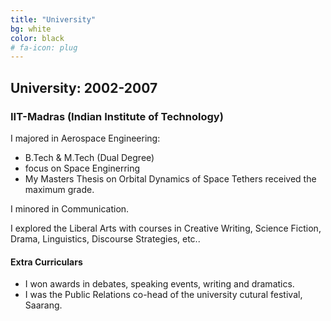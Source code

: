 ```yaml
---
title: "University"
bg: white
color: black
# fa-icon: plug
---
```


## University: 2002-2007
### IIT-Madras (Indian Institute of Technology)
I majored in Aerospace Engineering:
+ B.Tech & M.Tech (Dual Degree)
+ focus on Space Enginerring
+ My Masters Thesis on Orbital Dynamics of Space Tethers received the maximum grade.

I minored in Communication.

I explored the Liberal Arts with courses in Creative Writing, Science Fiction, Drama, Linguistics, Discourse Strategies, etc..

#### Extra Curriculars

+ I won awards in debates, speaking events, writing and dramatics.
+ I was the Public Relations co-head of the university cutural festival, Saarang.